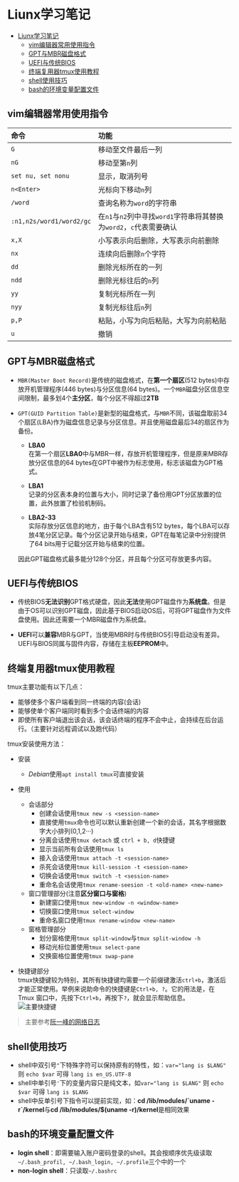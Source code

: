 # Liunx学习笔记


- [Liunx学习笔记](#liunx学习笔记)
  - [vim编辑器常用使用指令](#vim编辑器常用使用指令)
  - [GPT与MBR磁盘格式](#gpt与mbr磁盘格式)
  - [UEFI与传统BIOS](#uefi与传统bios)
  - [终端复用器tmux使用教程](#终端复用器tmux使用教程)
  - [shell使用技巧](#shell使用技巧)
  - [bash的环境变量配置文件](#bash的环境变量配置文件)


## vim编辑器常用使用指令
|命令|功能|
|:-|:-|
|`G`|移动至文件最后一列|
|`nG`|移动至第`n`列|
|`set nu, set nonu`|显示，取消列号|
|`n<Enter>`|光标向下移动`n`列|
|`/word`|查询名称为`word`的字符串|
|`:n1,n2s/word1/word2/gc`|在`n1`与`n2`列中寻找`word1`字符串将其替换为`word2`，`c`代表需要确认|
|`x,X`|小写表示向后删除，大写表示向前删除|
|`nx`|连续向后删除`n`个字符|
|`dd`|删除光标所在的一列|
|`ndd`|删除光标往后的`n`列|
|`yy`|复制光标所在一列|
|`nyy`|复制光标往后`n`列|
|`p,P`|粘贴，小写为向后粘贴，大写为向前粘贴|
|`u`|撤销|

## GPT与MBR磁盘格式
- `MBR(Master Boot Record)`是传统的磁盘格式，在**第一个扇区**(512 bytes)中存放开机管理程序(446 bytes)与分区信息(64 bytes)。一个`MBR`磁盘分区信息空间限制，最多划4个**主分区**，每个分区不得超过**2TB**

- `GPT(GUID Partition Table)`是新型的磁盘格式，与`MBR`不同，该磁盘取前34个扇区(LBA)作为磁盘信息记录与分区信息。并且使用磁盘最后34的扇区作为备份。
  - **LBA0**  
    在第一个扇区**LBA0**中与MBR一样，存放开机管理程序，但是原来MBR存放分区信息的64 bytes在GPT中被作为标志使用，标志该磁盘为GPT格式。

  - **LBA1**  
    记录的分区表本身的位置与大小，同时记录了备份用GPT分区放置的位置，此外放置了检验机制码。

  - **LBA2-33**  
    实际存放分区信息的地方，由于每个LBA含有512 bytes，每个LBA可以存放4笔分区记录。每个分区记录开始与结束，GPT在每笔记录中分别提供了64 bits用于记载分区开始与结束的位置。
  
  因此GPT磁盘格式最多能分128个分区，并且每个分区可存放更多内容。
  
## UEFI与传统BIOS
- 传统BIOS**无法识别**GPT格式硬盘，因此**无法**使用GPT磁盘作为**系统盘**。但是由于OS可以识别GPT磁盘，因此基于BIOS启动OS后，可将GPT磁盘作为文件盘使用。因此还需要一个MBR磁盘作为系统盘。

- **UEFI**可以**兼容**MBR与GPT，当使用MBR时与传统BIOS引导启动没有差异。UEFI与BIOS同属与固件内容，存储在主板**EEPROM**中。

## 终端复用器tmux使用教程
tmux主要功能有以下几点： 

- 能够使多个客户端看到同一终端的内容(会话)
- 能够使单个客户端同时看到多个会话终端的内容
- 即使所有客户端退出该会话，该会话终端的程序不会中止，会持续在后台运行。（主要针对远程调试以及跑代码）

tmux安装使用方法：  

- 安装
  - *Debian*使用`apt install tmux`可直接安装


- 使用
  - 会话部分
    - 创建会话使用`tmux new -s <session-name>`
    - 直接使用`tmux`命令也可以默认重新创建一个新的会话，其名字根据数字大小排列(0,1,2···)
    - 分离会话使用`tmux detach` 或 `ctrl + b, d`快捷键
    - 显示当前所有会话使用`tmux ls`
    - 接入会话使用`tmux attach -t <session-name>`
    - 杀死会话使用`tmux kill-session -t <session-name>`
    - 切换会话使用`tmux switch -t <session-name>`
    - 重命名会话使用`tmux rename-seesion -t <old-name> <new-name>`
  - 窗口管理部分(注意**区分窗口与窗格**)
    - 新建窗口使用`tmux new-window -n <window-name>`
    - 切换窗口使用`tmux select-window`
    - 重命名窗口使用`tmux rename-window <new-name>`
  - 窗格管理部分
    - 划分窗格使用`tmux split-window`与`tmux split-window -h`
    - 移动光标位置使用`tmux select-pane`
    - 交换窗格位置使用`tmux swap-pane`

- 快捷键部分  
tmux快捷键较为特别，其所有快捷键均需要一个前缀键激活`ctrl+b`，激活后才能正常使用。举例来说助命令的快捷键是`Ctrl+b, ?`。它的用法是，在 Tmux 窗口中，先按下`Ctrl+b`，再按下`?`，就会显示帮助信息。  
![主要快捷键](../images/tmux快捷键.png)


> 主要参考[阮一峰的网络日志](https://www.ruanyifeng.com/blog/2019/10/tmux.html)  

## shell使用技巧
- shell中双引号`"`下特殊字符可以保持原有的特性，如：`var="lang is $LANG"` 则 `echo $var` 可得 `lang is en_US.UTF-8`
- shell中单引号`'`下的变量内容只是纯文本，如`var="lang is $LANG"` 则 `echo $var` 可得 `lang is $LANG`
- shell中反单引号下指令可以提前实现，如：**cd /lib/modules/&#96;uname -r&#96;/kernel**与**cd /lib/modules/$(uname -r)/kernel**是相同效果

## bash的环境变量配置文件
- **login shell**：即需要输入账户密码登录的shell。其会按顺序优先级读取`~/.bash_profil, ~/.bash_login, ~/.profile`三个中的一个
- **non-login shell**：只读取`~/.bashrc`